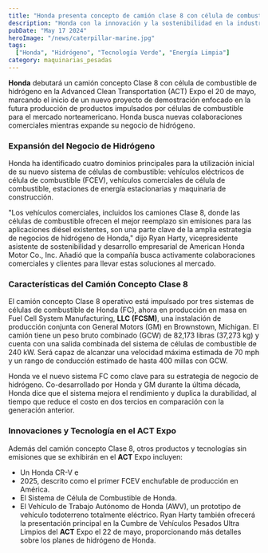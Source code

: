 ```yaml
---
title: "Honda presenta concepto de camión clase 8 con célula de combustible de hidrógeno en el ACT expo"
description: "Honda con la innovación y la sostenibilidad en la industria del transporte, marcando un paso significativo hacia un futuro con cero emisiones"
pubDate: "May 17 2024"
heroImage: "/news/caterpillar-marine.jpg"
tags:
  ["Honda", "Hidrógeno", "Tecnología Verde", "Energía Limpia"]
category: maquinarias_pesadas
---
```

**Honda** debutará un camión concepto Clase 8 con célula de combustible de hidrógeno en la Advanced Clean Transportation (ACT) Expo el 20 de mayo, marcando el inicio de un nuevo proyecto de demostración enfocado en la futura producción de productos impulsados por células de combustible para el mercado norteamericano. Honda busca nuevas colaboraciones comerciales mientras expande su negocio de hidrógeno.
### Expansión del Negocio de Hidrógeno
Honda ha identificado cuatro dominios principales para la utilización inicial de su nuevo sistema de células de combustible: vehículos eléctricos de célula de combustible (FCEV), vehículos comerciales de célula de combustible, estaciones de energía estacionarias y maquinaria de construcción.

"Los vehículos comerciales, incluidos los camiones Clase 8, donde las células de combustible ofrecen el mejor reemplazo sin emisiones para las aplicaciones diésel existentes, son una parte clave de la amplia estrategia de negocios de hidrógeno de Honda," dijo Ryan Harty, vicepresidente asistente de sostenibilidad y desarrollo empresarial de American Honda Motor Co., Inc. Añadió que la compañía busca activamente colaboraciones comerciales y clientes para llevar estas soluciones al mercado.
### Características del Camión Concepto Clase 8
El camión concepto Clase 8 operativo está impulsado por tres sistemas de células de combustible de Honda (FC), ahora en producción en masa en Fuel Cell System Manufacturing, **LLC (FCSM)**, una instalación de producción conjunta con General Motors (GM) en Brownstown, Michigan. El camión tiene un peso bruto combinado (GCW) de 82,173 libras (37,273 kg) y cuenta con una salida combinada del sistema de células de combustible de 240 kW. Será capaz de alcanzar una velocidad máxima estimada de 70 mph y un rango de conducción estimado de hasta 400 millas con GCW.

Honda ve el nuevo sistema FC como clave para su estrategia de negocio de hidrógeno. Co-desarrollado por Honda y GM durante la última década, Honda dice que el sistema mejora el rendimiento y duplica la durabilidad, al tiempo que reduce el costo en dos tercios en comparación con la generación anterior.

### Innovaciones y Tecnología en el ACT Expo
Además del camión concepto Clase 8, otros productos y tecnologías sin emisiones que se exhibirán en el **ACT** Expo incluyen:

- Un Honda CR-V e
- 2025, descrito como el primer FCEV enchufable de producción en América.
- El Sistema de Célula de Combustible de Honda.
- El Vehículo de Trabajo Autónomo de Honda (AWV), un prototipo de vehículo todoterreno totalmente eléctrico.
Ryan Harty también ofrecerá la presentación principal en la Cumbre de Vehículos Pesados Ultra Limpios del **ACT** Expo el 22 de mayo, proporcionando más detalles sobre los planes de hidrógeno de Honda.








